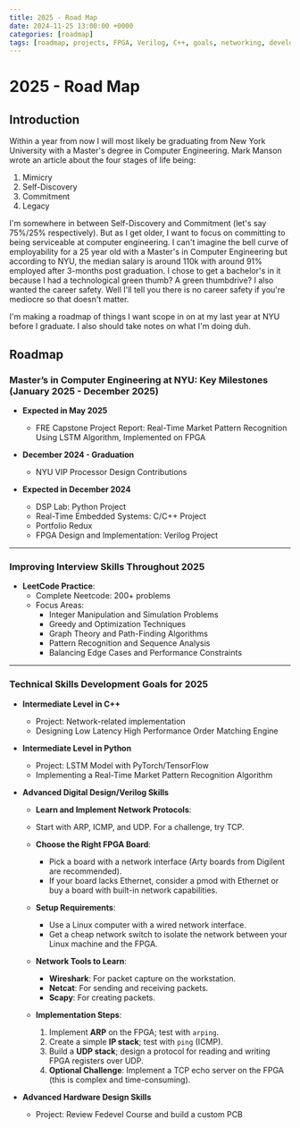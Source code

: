 ```yaml
---
title: 2025 - Road Map
date: 2024-11-25 13:00:00 +0000
categories: [roadmap]
tags: [roadmap, projects, FPGA, Verilog, C++, goals, networking, development]
---
```


# 2025 - Road Map

## Introduction

Within a year from now I will most likely be graduating from New York University with a Master's degree in Computer Engineering. Mark Manson wrote an article about the four stages of life being:

1. Mimicry
2. Self-Discovery
3. Commitment
4. Legacy

I'm somewhere in between Self-Discovery and Commitment (let's say 75%/25% respectively). But as I get older, I want to focus on committing to being
serviceable at computer engineering. I can't imagine the bell curve of employability for a 25 year old with a Master's in Computer Engineering 
but according to NYU, the median salary is around 110k with around 91% employed after 3-months post graduation.  I chose to get a bachelor's in it because I had a technological green thumb? A green thumbdrive? I also wanted the career safety.
Well I'll tell you there is no career safety if you're mediocre so that doesn't matter. 

I'm making a roadmap of things I want scope in on at my last year at NYU before I graduate. I also should take notes on what I'm doing duh. 

## Roadmap

### Master’s in Computer Engineering at NYU: Key Milestones (January 2025 - December 2025)

- **Expected in May 2025**  
   - FRE Capstone Project Report: Real-Time Market Pattern Recognition Using LSTM Algorithm, Implemented on FPGA

- **December 2024 - Graduation**  
   - NYU VIP Processor Design Contributions

- **Expected in December 2024**  
   - DSP Lab: Python Project
   - Real-Time Embedded Systems: C/C++ Project
   - Portfolio Redux
   - FPGA Design and Implementation: Verilog Project

---

### Improving Interview Skills Throughout 2025

- **LeetCode Practice**:  
   - Complete Neetcode: 200+ problems
   - Focus Areas:
     - Integer Manipulation and Simulation Problems
     - Greedy and Optimization Techniques
     - Graph Theory and Path-Finding Algorithms
     - Pattern Recognition and Sequence Analysis
     - Balancing Edge Cases and Performance Constraints

---

### Technical Skills Development Goals for 2025

- **Intermediate Level in C++**  
   - Project: Network-related implementation
   - Designing Low Latency High Performance Order Matching Engine

- **Intermediate Level in Python**  
   - Project: LSTM Model with PyTorch/TensorFlow
   - Implementing a Real-Time Market Pattern Recognition Algorithm

- **Advanced Digital Design/Verilog Skills**  
   -  **Learn and Implement Network Protocols**:
   - Start with ARP, ICMP, and UDP. For a challenge, try TCP.

  - **Choose the Right FPGA Board**:
    - Pick a board with a network interface (Arty boards from Digilent are recommended).
    - If your board lacks Ethernet, consider a pmod with Ethernet or buy a board with built-in network capabilities.

  - **Setup Requirements**:
    - Use a Linux computer with a wired network interface.
    - Get a cheap network switch to isolate the network between your Linux machine and the FPGA.

  - **Network Tools to Learn**:
    - **Wireshark**: For packet capture on the workstation.
    - **Netcat**: For sending and receiving packets.
    - **Scapy**: For creating packets.

  - **Implementation Steps**:
    1. Implement **ARP** on the FPGA; test with `arping`.
    2. Create a simple **IP stack**; test with `ping` (ICMP).
    3. Build a **UDP stack**; design a protocol for reading and writing FPGA registers over UDP.
    4. **Optional Challenge**: Implement a TCP echo server on the FPGA (this is complex and time-consuming).


- **Advanced Hardware Design Skills**  
   - Project: Review Fedevel Course and build a custom PCB
